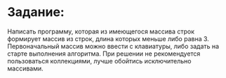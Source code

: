 # Задание:

Написать программу, которая из имеющегося массива строк формирует массив из строк, длина которых меньше либо равна 3. 
Первоначальный массив можно ввести с клавиатуры, либо задать на старте выполнения алгоритма. При решении не рекомендуется пользоваться коллекциями, лучше обойтись исключительно массивами.

